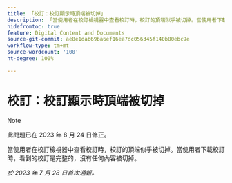 ```yaml
---
title: 「校訂：校訂顯示時頂端被切掉」
description: 「當使用者在校訂檢視器中查看校訂時，校訂的頂端似乎被切掉。當使用者下載校訂時，看到的校訂是完整的，沒有任何內容被切掉。」
hidefromtoc: true
feature: Digital Content and Documents
source-git-commit: ae8e1dab69ba6ef16ea7dc056345f140b80ebc9e
workflow-type: tm+mt
source-wordcount: '100'
ht-degree: 100%

---
```



# 校訂：校訂顯示時頂端被切掉

<!--WF and WFP TOCs-->

>[!NOTE]
>
>此問題已在 2023 年 8 月 24 日修正。

當使用者在校訂檢視器中查看校訂時，校訂的頂端似乎被切掉。當使用者下載校訂時，看到的校訂是完整的，沒有任何內容被切掉。

_於 2023 年 7 月 28 日首次通報。_

